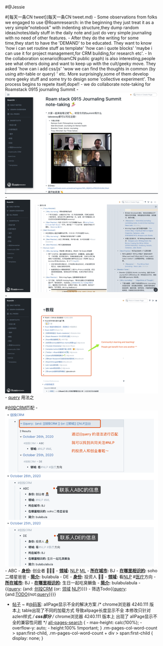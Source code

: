 
#@Jessie
    
#[每天一条CN tweet](每天一条CN tweet.md)
        - Some observations from folks we engaged to use @Roamresearch: in the beginning they just treat it as a very simple"notebook" with indenting structure,they dump random ideas/notes/daily stuff in the daily note and just do very simple journaling with no need of other features. 
        - After they do the writing for some time,they start to have the 'DEMAND' to be educated. They want to know 'how i can set routine stuff as template' 'how can i quote blocks' 'maybe i can use it for project management,for CRM building,for research etc'.
        - In the collaboration scenario(RoamCN public graph) is also interesting,people see what others doing and want to keep up with the cult/geeky move. They asked 'how can i add css/js' 'wow we can find the thoughts in common (by using attr-table or query) ' etc. More surprisingly,some of them develop more geeky stuff and some try to design some 'collective experiment'. The process begins to repete itself,dope!!
        - we do collaborate note-taking for Roamstack 0915 journaling Summit
        - ![](../images/s17pfUXjTK.png?)
        - ![](../images/tlVcszh6nw.png?)
        - ![](../images/omC7iJfyhl.png?)
    - [query](query.md) 用法之
        
#[创投CRM](创投CRM.md)匹配
            - ![](../images/9EQWZK7YM8.png?)
            - ABC
                - **[身份](身份.md):** 创业者 👨🏽‍💻 
                - **[领域](领域.md):** [NLP](NLP.md) [ML](ML.md)
                - **[所在城市](所在城市.md):** BJ
                - **[在哪里相识的](在哪里相识的.md):** soho二楼星爸爸
                - **[简介](简介.md):** bulabula 
            - DE
                - **[身份](身份.md):** 投资人 🧙‍♂️ 
                - **[领域](领域.md):** 看[NLP](NLP.md) #[医疗](医疗.md)方向
                - **[所在城市](所在城市.md):** BJ
                - **[在哪里相识的](在哪里相识的.md):** 生日一起吃臭鳜鱼
                - **[简介](简介.md):** bulabulabula
            - {{[query](query.md): {and: [创投CRM](创投CRM.md) {or: [领域](领域.md) [NLP](NLP.md)}}}}
        - 筛选Todo{{[query](query.md):{and:[TODO](TODO.md){not:[query](query.md)}}}}
- [帖子](帖子.md) ~ #[@码客](@码客.md): allPage显示不全的解决方案
    /* chrome浏览器 4240.111 版本上 table出现了不同的加载方式 导致allpage长度显示不全  本修改只针对azlen样式 */
    __**css部分**__
    /* chrome浏览器 4240.111 版本上 出现了 allPage显示不全的兼容性问题 */
    [all-pages-search](all-pages-search.md) {
        - max-height: calc(100%);
        - overflow-y: auto;
        - height:100% !important;
    }
    .rm-pages-col-word-count > span:first-child, .rm-pages-col-word-count + div > span:first-child {
    display: none;
    }
